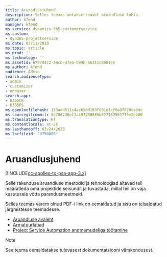 ```yaml
---
title: Aruandlusjuhend
description: Selles teemas antakse teavet aruandluse kohta.
author: kfend
manager: kfend
ms.service: dynamics-365-customerservice
ms.custom:
- dyn365-projectservice
ms.date: 02/11/2019
ms.topic: article
ms.prod: ''
ms.technology: ''
ms.assetid: 6797d4c2-a9cb-47ea-b99b-66311c86016e
ms.author: kfend
audience: Admin
search.audienceType:
- admin
- customizer
- enduser
search.app:
- D365CE
- D365PS
ms.openlocfilehash: 153add511c4ac65dd183fd91efcf0a87820ca9dc
ms.sourcegitcommit: 8c786230ef2a497280885b827162561776e2eb00
ms.translationtype: HT
ms.contentlocale: et-EE
ms.lasthandoff: 03/24/2020
ms.locfileid: "3750886"
---
```

# <a name="reporting-guide"></a>Aruandlusjuhend

[!INCLUDE[cc-applies-to-psa-app-3.x](../../includes/cc-applies-to-psa-app-3x.md)]

Selle rakenduse aruandluse meetodid ja tehnoloogiad aitavad teil määratleda oma projektide seisundit ja tuvastada, millal teil on vaja kasutusele võtta parandusmeetmeid. 

Selles teemas varem olnud PDF-i link on eemaldatud ja sisu on teisaldatud järgmistesse teemadesse.

- [Aruandluse avaleht](../reports-reporting-dynamics-365-project-service.md)
- [Armatuurlauad](../reports-dashboards.md)
- [Project Service Automation andmemudeliga töötamine](../reports-working-project-service-data-model.md)

> [!NOTE]
> See teema eemaldatakse tulevasest dokumentatsiooni värskendusest. 
